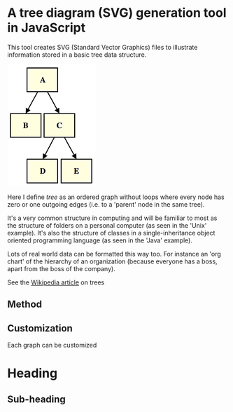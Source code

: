 A tree diagram (SVG) generation tool in JavaScript
==================================================

This tool creates SVG (Standard Vector Graphics) files to illustrate information
stored in a basic tree data structure.

![Simple tree image](doc/simple_tree.png)

Here I define *tree* as an ordered graph without loops where every node has zero
or one outgoing edges (i.e. to a 'parent' node in the same tree).

It's a very common structure in computing and will be familiar to most as the
structure of folders on a personal computer (as seen in the 'Unix' example).
It's also the structure of classes in a single-inheritance object oriented
programming language (as seen in the 'Java' example).

Lots of real world data can be formatted this way too. For instance an 'org
chart' of the hierarchy of an organization (because everyone has a boss, apart
from the boss of the company).

See the [Wikipedia article](http://en.wikipedia.org/wiki/Tree_%28data_structure%29)
on trees



Method
------



Customization
-------------

Each graph can be customized 


Heading
=======

Sub-heading
-----------
